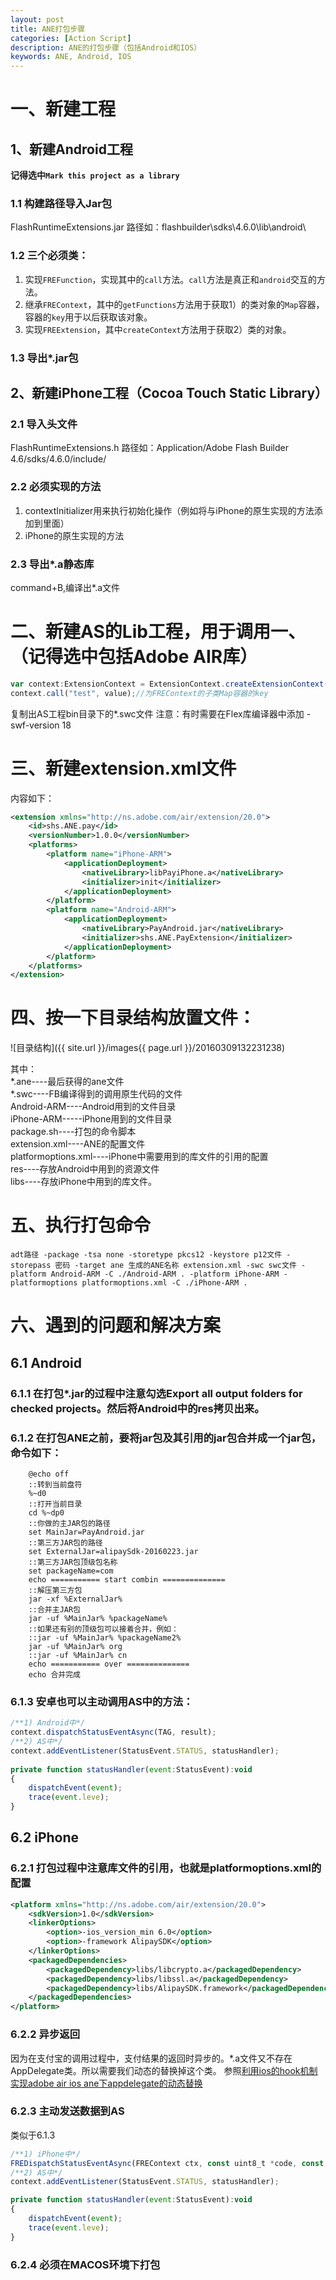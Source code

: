 ```yaml
---
layout: post
title: ANE打包步骤
categories: [Action Script]
description: ANE的打包步骤（包括Android和IOS）
keywords: ANE, Android, IOS
---
```


# 一、新建工程

## 1、新建Android工程
**记得选中`Mark this project as a library`**

### 1.1 构建路径导入Jar包
FlashRuntimeExtensions.jar
路径如：flashbuilder\sdks\4.6.0\lib\android\

### 1.2 三个必须类：

1. 实现`FREFunction`，实现其中的`call`方法。`call`方法是真正和`android`交互的方法。
2. 继承`FREContext`，其中的`getFunctions`方法用于获取1）的类对象的`Map`容器，容器的`key`用于以后获取该对象。
3. 实现`FREExtension`，其中`createContext`方法用于获取2）类的对象。

### 1.3 导出*.jar包

## 2、新建iPhone工程（Cocoa Touch Static Library）

### 2.1 导入头文件
FlashRuntimeExtensions.h
路径如：Application/Adobe Flash Builder 4.6/sdks/4.6.0/include/

### 2.2 必须实现的方法

1. contextInitializer用来执行初始化操作（例如将与iPhone的原生实现的方法添加到里面）
2. iPhone的原生实现的方法

### 2.3 导出*.a静态库
command+B,编译出*.a文件

# 二、新建AS的Lib工程，用于调用一、（记得选中包括Adobe AIR库）
	
```javascript
var context:ExtensionContext = ExtensionContext.createExtensionContext("com.three.Extension","");//com.three.Extension为Android项目中FREExtension的实现的全路径名
context.call("test", value);//为FREContext的子类Map容器的key	
```

复制出AS工程bin目录下的*.swc文件
注意：有时需要在Flex库编译器中添加 -swf-version 18

# 三、新建extension.xml文件
内容如下：

```xml
<extension xmlns="http://ns.adobe.com/air/extension/20.0">
	<id>shs.ANE.pay</id>
	<versionNumber>1.0.0</versionNumber>
	<platforms>
		<platform name="iPhone-ARM">
			<applicationDeployment>
				<nativeLibrary>libPayiPhone.a</nativeLibrary>
				<initializer>init</initializer>
			</applicationDeployment>
		</platform>
        <platform name="Android-ARM">
            <applicationDeployment>
                <nativeLibrary>PayAndroid.jar</nativeLibrary>
                <initializer>shs.ANE.PayExtension</initializer>
            </applicationDeployment>
        </platform>
	</platforms>
</extension>
```

# 四、按一下目录结构放置文件：

![目录结构]({{ site.url }}/images{{ page.url }}/20160309132231238)

其中：  
*.ane----最后获得的ane文件  
*.swc----FB编译得到的调用原生代码的文件  
Android-ARM----Android用到的文件目录  
iPhone-ARM-----iPhone用到的文件目录  
package.sh----打包的命令脚本  
extension.xml----ANE的配置文件  
platformoptions.xml----iPhone中需要用到的库文件的引用的配置  
res----存放Android中用到的资源文件  
libs----存放iPhone中用到的库文件。  

# 五、执行打包命令

```
adt路径 -package -tsa none -storetype pkcs12 -keystore p12文件 -storepass 密码 -target ane 生成的ANE名称 extension.xml -swc swc文件 -platform Android-ARM -C ./Android-ARM . -platform iPhone-ARM -platformoptions platformoptions.xml -C ./iPhone-ARM .
```

# 六、遇到的问题和解决方案

## 6.1 Android
### 6.1.1 在打包*.jar的过程中注意勾选Export all output folders for checked projects。然后将Android中的res拷贝出来。
### 6.1.2 在打包ANE之前，要将jar包及其引用的jar包合并成一个jar包，命令如下：

```
	@echo off
	::转到当前盘符
	%~d0
	::打开当前目录
	cd %~dp0
	::你做的主JAR包的路径
	set MainJar=PayAndroid.jar
	::第三方JAR包的路径
	set ExternalJar=alipaySdk-20160223.jar
	::第三方JAR包顶级包名称
	set packageName=com
	echo =========== start combin ==============
	::解压第三方包
	jar -xf %ExternalJar%
	::合并主JAR包
	jar -uf %MainJar% %packageName% 
	::如果还有别的顶级包可以接着合并，例如：
	::jar -uf %MainJar% %packageName2%
	jar -uf %MainJar% org
	::jar -uf %MainJar% cn
	echo =========== over ==============
	echo 合并完成
```

### 6.1.3 安卓也可以主动调用AS中的方法：

```javascript
/**1) Android中*/
context.dispatchStatusEventAsync(TAG, result);
/**2) AS中*/
context.addEventListener(StatusEvent.STATUS, statusHandler);
		
private function statusHandler(event:StatusEvent):void
{
	dispatchEvent(event);
	trace(event.leve);
}
```

## 6.2 iPhone
### 6.2.1 打包过程中注意库文件的引用，也就是platformoptions.xml的配置

```xml
<platform xmlns="http://ns.adobe.com/air/extension/20.0">
    <sdkVersion>1.0</sdkVersion>
    <linkerOptions>
        <option>-ios_version_min 6.0</option>
        <option>-framework AlipaySDK</option>
    </linkerOptions>
    <packagedDependencies>
        <packagedDependency>libs/libcrypto.a</packagedDependency>
        <packagedDependency>libs/libssl.a</packagedDependency>
        <packagedDependency>libs/AlipaySDK.framework</packagedDependency>
    </packagedDependencies>
</platform>
```

### 6.2.2 异步返回
因为在支付宝的调用过程中，支付结果的返回时异步的。*.a文件又不存在AppDelegate类。所以需要我们动态的替换掉这个类。
参照[利用ios的hook机制实现adobe air ios ane下appdelegate的动态替换](http://blog.csdn.net/ashqal/article/details/40979353)

### 6.2.3 主动发送数据到AS
类似于6.1.3

```javascript
/**1) iPhone中*/
FREDispatchStatusEventAsync(FREContext ctx, const uint8_t *code, const uint8_t *level);
/**2) AS中*/
context.addEventListener(StatusEvent.STATUS, statusHandler);

private function statusHandler(event:StatusEvent):void
{
	dispatchEvent(event);
	trace(event.leve);
}
```

### 6.2.4 必须在MACOS环境下打包